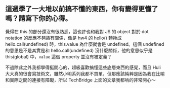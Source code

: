 ## 這週學了一大堆以前搞不懂的東西，你有變得更懂了嗎？請寫下你的心得。

覺得在 this 的部分還沒有很熟悉，這也許也和我對 JS 的 object 對於 dot notation 的反應不夠熟有關係，像是 hw4 的 hello() 轉換成 hello.call(undefined) 時，this.value 為什麼就會是 undefined。這個 undefined 的意思是不是其實是和 hello.call(undefined) 沒什麼關係，他的意思似乎是 this(global) 中，`value` 這個 property 並沒有被定義？

不過除此之外我都學得挺開心的，超級喜歡搞懂這些底層東西的感覺，而且 Huli 大大真的很會寫技術文，雖然小明系列我都不買單，但那應該純粹是因為我在比喻和實際之間的連接有障礙，所以 TechBridge 上面的文章我都啃的非常開心～